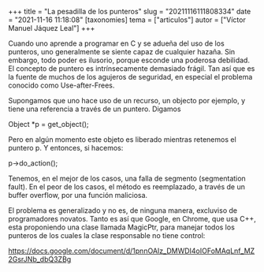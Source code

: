 +++
title = "La pesadilla de los punteros"
slug = "20211116111808334"
date = "2021-11-16 11:18:08"
[taxonomies]
tema = ["articulos"]
autor = ["Víctor Manuel Jáquez Leal"]
+++

Cuando uno aprende a programar en C y se adueña del uso de los punteros,
uno generalmente se siente capaz de cualquier hazaña. Sin embargo, todo
poder es ilusorio, porque esconde una poderosa debilidad. El concepto de
puntero es intrínsecamente demasiado frágil. Tan así que es la fuente de
muchos de los agujeros de seguridad, en especial el problema conocido
como Use-after-Frees.

Supongamos que uno hace uso de un recurso, un objecto por ejemplo, y
tiene una referencia a través de un puntero. Digamos

Object \*p = get_object();

Pero en algún momento este objeto es liberado mientras retenemos el
puntero p. Y entonces, si hacemos:

p-\>do_action();

Tenemos, en el mejor de los casos, una falla de segmento (segmentation
fault). En el peor de los casos, el método es reemplazado, a través de
un buffer overflow, por una función maliciosa.

El problema es generalizado y no es, de ninguna manera, excluviso de
programadores novatos. Tanto es así que Google, en Chrome, que usa C++,
esta proponiendo una clase llamada MagicPtr<T>, para manejar todos los
punteros de los cuales la clase responsable no tiene control:

https://docs.google.com/document/d/1pnnOAIz_DMWDI4oIOFoMAqLnf_MZ2GsrJNb_dbQ3ZBg


